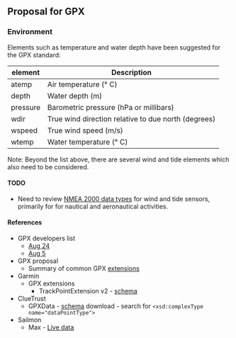 ## Proposal for GPX

### Environment

Elements such as temperature and water depth have been suggested for the GPX standard:

| element  | Description                                         |
| -------- | --------------------------------------------------- |
| atemp    | Air temperature (° C)                               |
| depth    | Water depth (m)                                     |
| pressure | Barometric pressure (hPa or millibars)              |
| wdir     | True wind direction relative to due north (degrees) |
| wspeed   | True wind speed (m/s)                               |
| wtemp    | Water temperature (° C)                             |

Note: Beyond the list above, there are several wind and tide elements which also need to be considered.



#### TODO

- Need to review [NMEA 2000 data types](https://www8.garmin.com/manuals/webhelp/GUID-1415AAD0-FE63-42A6-8F8D-DB713D616122/EN-US/GUID-FACE3DF9-D18C-43B2-A586-B14F670077E1.html) for wind and tide sensors, primarily for for nautical and aeronautical activities.



#### References

- GPX developers list
  - [Aug 24](https://groups.io/g/gpx/message/47)
  - [Aug 5](https://groups.io/g/gpx/message/35)
- GPX proposal
  - Summary of common GPX [extensions](../extensions.md)
- Garmin
  - GPX extensions
    - TrackPointExtension v2 - [schema](https://www8.garmin.com/xmlschemas/TrackPointExtensionv2.xsd)
- ClueTrust
  - GPXData - [schema](http://www.cluetrust.com/Schemas/gpxdata10.xsd) download - search for `<xsd:complexType name="dataPointType">`
- Sailmon
  - Max - [Live data](https://sailmon.com/max/#1675689499683-c73158df-1d1313e9-e463)
